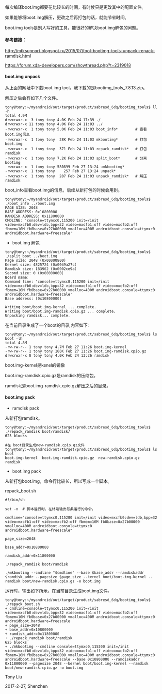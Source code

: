 每次编译boot.img都要花比较长的时间，有时候只是更改其中的配置文件。

如果能够将boot.img解压，更改之后再打包的话，就能节省时间。

boot.img tools是别人写好的工具，能很好的解决boot.img解包的问题。

#### 参考链接：

http://mtksupport.blogspot.ru/2015/07/tool-bootimg-tools-unpack-repack-ramdisk.html

https://forum.xda-developers.com/showthread.php?t=2319018


#### boot.img unpack

从上面的网址中下载boot.img tool。我下载的是bootimg_tools_7.8.13.zip。

解压之后会有如下几个文件。

```
tony@tony:~/myandroid/out/target/product/sabresd_6dq/bootimg_tools$ ll -h
total 4.9M
drwxrwxr-x  3 tony tony 4.0K Feb 24 17:39 ./
drwxrwxr-x 11 tony tony 4.0K Feb 24 11:03 ../
-rwxrwxr-x  1 tony tony 5.0K Feb 24 11:03 boot_info*		# 查看boot.img信息 
-rwxrwxr-x  1 tony tony  28K Feb 24 11:03 mkbootimg*		# 打包boot.img
-rwxrwxr-x  1 tony tony  371 Feb 24 11:03 repack_ramdisk*	# 打包ramdisk
-rwxrwxr-x  1 tony tony 7.2K Feb 24 11:03 split_boot*		# 分离bootimg
-rwxrwxr-x  1 tony tony 580899 Feb 27 13:24 umkbootimg*
-rwxrwxr-x  1 tony tony    257 Feb 27 13:24 unpack*
-rwxrwxr-x  1 tony tony  287 Feb 24 11:03 unpack_ramdisk*	# 解压ramdisk
```

boot_info查看boot.img的信息，后续从新打包的时候会用到。

```
tony@tony:~/myandroid/out/target/product/sabresd_6dq/bootimg_tools$ ./boot_info ../boot.img 
PAGE SIZE: 2048
BASE ADDRESS: 0x10800000
RAMDISK ADDRESS: 0x11800000
CMDLINE: 'console=ttymxc0,115200 init=/init video=mxcfb0:dev=ldb,bpp=32 video=mxcfb1:off video=mxcfb2:off fbmem=10M fb0base=0x27b00000 vmalloc=400M androidboot.console=ttymxc0 androidboot.hardware=freescale'
```

* boot.img 解包

```
tony@tony:~/myandroid/out/target/product/sabresd_6dq/bootimg_tools$ ./split_boot ../boot.img 
Page size: 2048 (0x00000800)
Kernel size: 4825724 (0x0049a27c)
Ramdisk size: 183962 (0x0002ce9a)
Second size: 0 (0x00000000)
Board name: 
Command line: 'console=ttymxc0,115200 init=/init video=mxcfb0:dev=ldb,bpp=32 video=mxcfb1:off video=mxcfb2:off fbmem=10M fb0base=0x27b00000 vmalloc=400M androidboot.console=ttymxc0 androidboot.hardware=freescale'
Base address: (0x10800000)

Writing boot/boot.img-kernel ... complete.
Writing boot/boot.img-ramdisk.cpio.gz ... complete.
Unpacking ramdisk... complete.
```

在当前目录生成了一个boot的目录,内容如下:

```
tony@tony:~/myandroid/out/target/product/sabresd_6dq/bootimg_tools$ ls boot -lh
total 4.8M
-rw-rw-r-- 1 tony tony 4.7M Feb 27 11:26 boot.img-kernel
-rw-rw-r-- 1 tony tony 180K Feb 27 11:26 boot.img-ramdisk.cpio.gz
drwxrwxr-x 8 tony tony 4.0K Feb 24 13:26 ramdisk
```

boot.img-kernel是kenel的镜像

boot.img-ramdisk.cpio.gz是ramdisk的压缩包。

ramdisk是boot.img-ramdisk.cpio.gz解压之后的目录。

#### boot.img pack

* ramdisk pack

从新打包ramdisk。

```
tony@tony:~/myandroid/out/target/product/sabresd_6dq/bootimg_tools$ ./repack_ramdisk boot/ramdisk/
625 blocks

#在 boot目录生成new-ramdisk.cpio.gz文件
tony@tony:~/myandroid/out/target/product/sabresd_6dq/bootimg_tools$ ls boot
boot.img-kernel  boot.img-ramdisk.cpio.gz  new-ramdisk.cpio.gz  ramdisk
```

* boot.img pack

从新打包boot.img，命令行比较长，所以写成一个脚本。

repack_boot.sh

```
#!/bin/sh

set -x  # 脚本运行时，在终端输出每条运行的命令。

cmdline="console=ttymxc0,115200 init=/init video=mxcfb0:dev=ldb,bpp=32 video=mxcfb1:off video=mxcfb2:off fbmem=10M fb0base=0x27b00000 vmalloc=400M androidboot.console=ttymxc0 androidboot.hardware=freescale"

page_size=2048

base_addr=0x10800000

ramdisk_addr=0x11800000

./repack_ramdisk boot/ramdisk

./mkbootimg --cmdline "$cmdline" --base $base_addr --ramdiskaddr $ramdisk_addr --pagesize $page_size --kernel boot/boot.img-kernel --ramdisk boot/new-ramdisk.cpio.gz -o boot.img
```

运行时，输出如下所示。在当前目录生成boot.img文件。

```
tony@tony:~/myandroid/out/target/product/sabresd_6dq/bootimg_tools$ ./repack_boot.sh 
+ cmdline=console=ttymxc0,115200 init=/init video=mxcfb0:dev=ldb,bpp=32 video=mxcfb1:off video=mxcfb2:off fbmem=10M fb0base=0x27b00000 vmalloc=400M androidboot.console=ttymxc0 androidboot.hardware=freescale
+ page_size=2048
+ base_addr=0x10800000
+ ramdisk_addr=0x11800000
+ ./repack_ramdisk boot/ramdisk
625 blocks
+ ./mkbootimg --cmdline console=ttymxc0,115200 init=/init video=mxcfb0:dev=ldb,bpp=32 video=mxcfb1:off video=mxcfb2:off fbmem=10M fb0base=0x27b00000 vmalloc=400M androidboot.console=ttymxc0 androidboot.hardware=freescale --base 0x10800000 --ramdiskaddr 0x11800000 --pagesize 2048 --kernel boot/boot.img-kernel --ramdisk boot/new-ramdisk.cpio.gz -o boot.img
```

Tony Liu

2017-2-27, Shenzhen